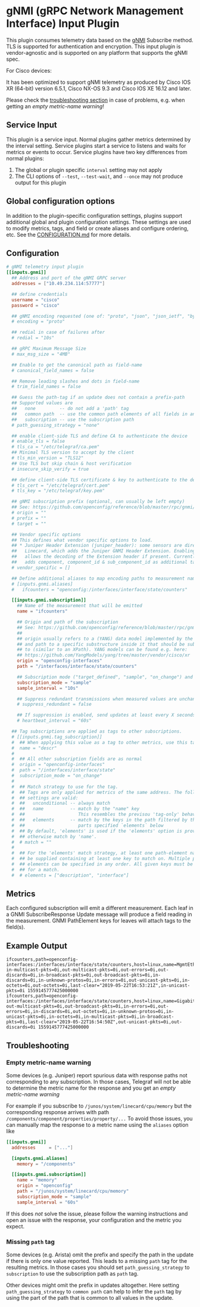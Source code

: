 # gNMI (gRPC Network Management Interface) Input Plugin

This plugin consumes telemetry data based on the [gNMI][1] Subscribe method. TLS
is supported for authentication and encryption.  This input plugin is
vendor-agnostic and is supported on any platform that supports the gNMI spec.

For Cisco devices:

It has been optimized to support gNMI telemetry as produced by Cisco IOS XR
(64-bit) version 6.5.1, Cisco NX-OS 9.3 and Cisco IOS XE 16.12 and later.

[1]: https://github.com/openconfig/reference/blob/master/rpc/gnmi/gnmi-specification.md

Please check the [troubleshooting section](#troubleshooting) in case of
problems, e.g. when getting an *empty metric-name warning*!

## Service Input <!-- @/docs/includes/service_input.md -->

This plugin is a service input. Normal plugins gather metrics determined by the
interval setting. Service plugins start a service to listens and waits for
metrics or events to occur. Service plugins have two key differences from
normal plugins:

1. The global or plugin specific `interval` setting may not apply
2. The CLI options of `--test`, `--test-wait`, and `--once` may not produce
   output for this plugin

## Global configuration options <!-- @/docs/includes/plugin_config.md -->

In addition to the plugin-specific configuration settings, plugins support
additional global and plugin configuration settings. These settings are used to
modify metrics, tags, and field or create aliases and configure ordering, etc.
See the [CONFIGURATION.md][CONFIGURATION.md] for more details.

[CONFIGURATION.md]: ../../../docs/CONFIGURATION.md#plugins

## Configuration

```toml @sample.conf
# gNMI telemetry input plugin
[[inputs.gnmi]]
  ## Address and port of the gNMI GRPC server
  addresses = ["10.49.234.114:57777"]

  ## define credentials
  username = "cisco"
  password = "cisco"

  ## gNMI encoding requested (one of: "proto", "json", "json_ietf", "bytes")
  # encoding = "proto"

  ## redial in case of failures after
  # redial = "10s"

  ## gRPC Maximum Message Size
  # max_msg_size = "4MB"

  ## Enable to get the canonical path as field-name
  # canonical_field_names = false

  ## Remove leading slashes and dots in field-name
  # trim_field_names = false

  ## Guess the path-tag if an update does not contain a prefix-path
  ## Supported values are
  ##   none         -- do not add a 'path' tag
  ##   common path  -- use the common path elements of all fields in an update
  ##   subscription -- use the subscription path
  # path_guessing_strategy = "none"

  ## enable client-side TLS and define CA to authenticate the device
  # enable_tls = false
  # tls_ca = "/etc/telegraf/ca.pem"
  ## Minimal TLS version to accept by the client
  # tls_min_version = "TLS12"
  ## Use TLS but skip chain & host verification
  # insecure_skip_verify = true

  ## define client-side TLS certificate & key to authenticate to the device
  # tls_cert = "/etc/telegraf/cert.pem"
  # tls_key = "/etc/telegraf/key.pem"

  ## gNMI subscription prefix (optional, can usually be left empty)
  ## See: https://github.com/openconfig/reference/blob/master/rpc/gnmi/gnmi-specification.md#222-paths
  # origin = ""
  # prefix = ""
  # target = ""

  ## Vendor specific options
  ## This defines what vendor specific options to load.
  ## * Juniper Header Extension (juniper_header): some sensors are directly managed by
  ##   Linecard, which adds the Juniper GNMI Header Extension. Enabling this
  ##   allows the decoding of the Extension header if present. Currently this knob
  ##   adds component, component_id & sub_component_id as additional tags
  # vendor_specific = []

  ## Define additional aliases to map encoding paths to measurement names
  # [inputs.gnmi.aliases]
  #   ifcounters = "openconfig:/interfaces/interface/state/counters"

  [[inputs.gnmi.subscription]]
    ## Name of the measurement that will be emitted
    name = "ifcounters"

    ## Origin and path of the subscription
    ## See: https://github.com/openconfig/reference/blob/master/rpc/gnmi/gnmi-specification.md#222-paths
    ##
    ## origin usually refers to a (YANG) data model implemented by the device
    ## and path to a specific substructure inside it that should be subscribed
    ## to (similar to an XPath). YANG models can be found e.g. here:
    ## https://github.com/YangModels/yang/tree/master/vendor/cisco/xr
    origin = "openconfig-interfaces"
    path = "/interfaces/interface/state/counters"

    ## Subscription mode ("target_defined", "sample", "on_change") and interval
    subscription_mode = "sample"
    sample_interval = "10s"

    ## Suppress redundant transmissions when measured values are unchanged
    # suppress_redundant = false

    ## If suppression is enabled, send updates at least every X seconds anyway
    # heartbeat_interval = "60s"

  ## Tag subscriptions are applied as tags to other subscriptions.
  # [[inputs.gnmi.tag_subscription]]
  #  ## When applying this value as a tag to other metrics, use this tag name
  #  name = "descr"
  #
  #  ## All other subscription fields are as normal
  #  origin = "openconfig-interfaces"
  #  path = "/interfaces/interface/state"
  #  subscription_mode = "on_change"
  #
  #  ## Match strategy to use for the tag.
  #  ## Tags are only applied for metrics of the same address. The following
  #  ## settings are valid:
  #  ##   unconditional -- always match
  #  ##   name          -- match by the "name" key
  #  ##                    This resembles the previsou 'tag-only' behavior.
  #  ##   elements      -- match by the keys in the path filtered by the path
  #  ##                    parts specified `elements` below
  #  ## By default, 'elements' is used if the 'elements' option is provided,
  #  ## otherwise match by 'name'.
  #  # match = ""
  #
  #  ## For the 'elements' match strategy, at least one path-element name must
  #  ## be supplied containing at least one key to match on. Multiple path
  #  ## elements can be specified in any order. All given keys must be equal
  #  ## for a match.
  #  # elements = ["description", "interface"]
```

## Metrics

Each configured subscription will emit a different measurement.  Each leaf in a
GNMI SubscribeResponse Update message will produce a field reading in the
measurement. GNMI PathElement keys for leaves will attach tags to the field(s).

## Example Output

```text
ifcounters,path=openconfig-interfaces:/interfaces/interface/state/counters,host=linux,name=MgmtEth0/RP0/CPU0/0,source=10.49.234.115,descr/description=Foo in-multicast-pkts=0i,out-multicast-pkts=0i,out-errors=0i,out-discards=0i,in-broadcast-pkts=0i,out-broadcast-pkts=0i,in-discards=0i,in-unknown-protos=0i,in-errors=0i,out-unicast-pkts=0i,in-octets=0i,out-octets=0i,last-clear="2019-05-22T16:53:21Z",in-unicast-pkts=0i 1559145777425000000
ifcounters,path=openconfig-interfaces:/interfaces/interface/state/counters,host=linux,name=GigabitEthernet0/0/0/0,source=10.49.234.115,descr/description=Bar out-multicast-pkts=0i,out-broadcast-pkts=0i,in-errors=0i,out-errors=0i,in-discards=0i,out-octets=0i,in-unknown-protos=0i,in-unicast-pkts=0i,in-octets=0i,in-multicast-pkts=0i,in-broadcast-pkts=0i,last-clear="2019-05-22T16:54:50Z",out-unicast-pkts=0i,out-discards=0i 1559145777425000000
```

## Troubleshooting

### Empty metric-name warning

Some devices (e.g. Juniper) report spurious data with response paths not
corresponding to any subscription. In those cases, Telegraf will not be able
to determine the metric name for the response and you get an
*empty metric-name warning*

For example if you subscribe to `/junos/system/linecard/cpu/memory` but the
corresponding response arrives with path
`/components/component/properties/property/...` To avoid those issues, you can
manually map the response to a metric name using the `aliases` option like

```toml
[[inputs.gnmi]]
  addresses     = ["..."]

  [inputs.gnmi.aliases]
    memory = "/components"

  [[inputs.gnmi.subscription]]
    name = "memory"
    origin = "openconfig"
    path = "/junos/system/linecard/cpu/memory"
    subscription_mode = "sample"
    sample_interval = "60s"
```

If this does *not* solve the issue, please follow the warning instructions and
open an issue with the response, your configuration and the metric you expect.

### Missing `path` tag

Some devices (e.g. Arista) omit the prefix and specify the path in the update
if there is only one value reported. This leads to a missing `path` tag for
the resulting metrics. In those cases you should set `path_guessing_strategy`
to `subscription` to use the subscription path as `path` tag.

Other devices might omit the prefix in updates altogether. Here setting
`path_guessing_strategy` to `common path` can help to infer the `path` tag by
using the part of the path that is common to all values in the update.
